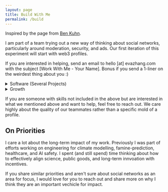 ```yaml
---
layout: page 
title: Build With Me 
permalink: /build
---
```


Inspired by the page from [Ben Kuhn](https://www.benkuhn.net/work/). 

I am part of a team trying out a new way of thinking about social networks, particularly around moderation, security, and ads. Our first iteration of this experiment will start with web3 profiles. 

If you are interested in helping, send an email to hello [at] evazhang.com with the subject [Work With Me - Your Name]. Bonus if you send a 1-liner on the weirdest thing about you :) 

<details>
<summary>Software (Several Projects)</summary>

<ul>
  <li> Full stack (Web), Back-end, Protocol </li> 
  <li> Javascript, C++ </li> 
  <li> Solidity and Rust are bonus but not required </li> 
  <li> No particular type of degree required, we will be indexing on individual interest and contributions. </li>
  <li> Open source contributions are +! </li>
  <li> We don't expect you (and hope you don't either) to be good at more than one of the above. </li>
  <li> If you are more into the theory side of things, there will be opportunities to contribute to an ongoing whitepaper for the protocol. </li>
</ul>
</details>



<details>
<summary>Growth</summary>

<ul> 
<li> We are interested in someone who can own growth and enjoy experimenting with new and unconventional ways for growth. </li>
<li> You will get to own growth. This means you enjoy running new experiments and quick iterations on new ways of understanding and acquiring users. </li>
<li> You are someone who enjoy quantitative metrics but understand Goodhart's law. </li> 
<li> This may include producing social content (Twitter, Discord), identifying community trends and partners, and finding new growth avenues. </li>
<li> Some parts of growth will also be relaying feedback or working closely with people on the product side.  </li>
<li> Some things we've done include </li>
	<li> taping QR code posters for user studies in the wild </li>
	<li> recruiting user feedback manually at events  </li>
	<li> live-calling users and walking them through demos </li>
</ul>

</details> 



If you are someone with skills not included in the above but are interested in what we mentioned above and want to help, feel free to reach out. We care highly about the quality of our teammates rather than a specific mold of a profile. 

## On Priorities

I care a lot about the long-term impact of my work. Previously I was part of efforts working on engineering for climate modelling, famine-prediction, healthcare, and AI safety. I spent (and still spend) time thinking about how to effectively align science, public goods, and long-term innvoation with incentives. 

If you share similar priorities and aren't sure about social networks as an area for focus, I would love for you to reach out and share more on why I think they are an important vechicle for impact.
